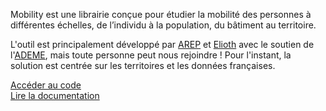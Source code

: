 Mobility est une librairie conçue pour étudier la mobilité des personnes à différentes échelles, de l’individu à la population, du bâtiment au territoire.

L'outil est principalement développé par [AREP](https://arep.fr) et [Elioth](https://elioth.com/) avec le soutien de l'[ADEME](https://wiki.resilience-territoire.ademe.fr/wiki/Mobility), mais toute personne peut nous rejoindre !
Pour l'instant, la solution est centrée sur les territoires et les données françaises.

<div class="get-started-wrap">
  <a class="btn btn-success btn-lg get-started-btn" href="https://github.com/mobility-team/mobility">Accéder au code</a>
</div>

<div class="get-started-wrap">
  <a class="btn btn-success btn-lg get-started-btn" href="https://mobility.readthedocs.io/en/latest/">Lire la documentation</a>
</div>
